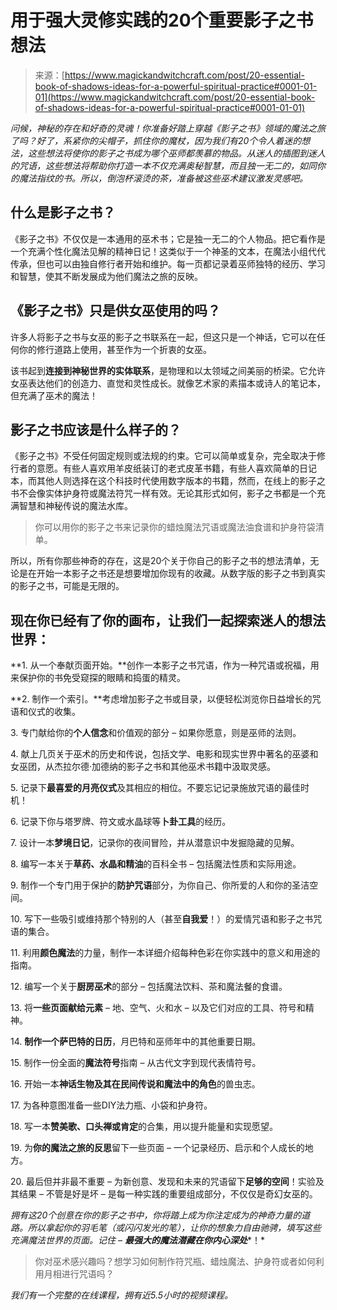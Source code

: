 <!--yml

类别：未分类

日期：2024年06月12日 18:32:15

-->

# 用于强大灵修实践的20个重要影子之书想法

> 来源：[https://www.magickandwitchcraft.com/post/20-essential-book-of-shadows-ideas-for-a-powerful-spiritual-practice#0001-01-01](https://www.magickandwitchcraft.com/post/20-essential-book-of-shadows-ideas-for-a-powerful-spiritual-practice#0001-01-01)

*问候，神秘的存在和好奇的灵魂！你准备好踏上穿越《影子之书》领域的魔法之旅了吗？好了，系紧你的尖帽子，抓住你的魔杖，因为我们有20个令人着迷的想法，这些想法将使你的影子之书成为哪个巫师都羡慕的物品。从迷人的插图到迷人的咒语，这些想法将帮助你打造一本不仅充满奥秘智慧，而且独一无二的，如同你的魔法指纹的书。所以，倒泡杯滚烫的茶，准备被这些巫术建议激发灵感吧。*

## 什么是影子之书？

《影子之书》不仅仅是一本通用的巫术书；它是独一无二的个人物品。把它看作是一个充满个性化魔法见解的精神日记！这类似于一个神圣的文本，在魔法小组代代传承，但也可以由独自修行者开始和维护。每一页都记录着巫师独特的经历、学习和智慧，使其不断发展成为他们魔法之旅的反映。

## 《影子之书》只是供女巫使用的吗？

许多人将影子之书与女巫的影子之书联系在一起，但这只是一个神话，它可以在任何你的修行道路上使用，甚至作为一个折衷的女巫。

该书起到**连接到神秘世界的实体联系**，是物理和以太领域之间美丽的桥梁。它允许女巫表达他们的创造力、直觉和灵性成长。就像艺术家的素描本或诗人的笔记本，但充满了巫术的魔法！

## 影子之书应该是什么样子的？

《影子之书》不受任何固定规则或法规的约束。它可以简单或复杂，完全取决于修行者的意愿。有些人喜欢用羊皮纸装订的老式皮革书籍，有些人喜欢简单的日记本，而其他人则选择在这个科技时代使用数字版本的书籍，然而，在线上的影子之书不会像实体护身符或魔法符咒一样有效。无论其形式如何，影子之书都是一个充满智慧和神秘传说的魔法水库。

> 你可以用你的影子之书来记录你的蜡烛魔法咒语或魔法油食谱和护身符袋清单。

所以，所有你那些神奇的存在，这是20个关于你自己的影子之书的想法清单，无论是在开始一本影子之书还是想要增加你现有的收藏。从数字版的影子之书到真实的影子之书，可能是无限的。

## 现在你已经有了你的画布，让我们一起探索迷人的想法世界：

**1\. 从一个奉献页面开始。**创作一本影子之书咒语，作为一种咒语或祝福，用来保护你的书免受窥探的眼睛和捣蛋的精灵。

**2\. 制作一个索引。**考虑增加影子之书或目录，以便轻松浏览你日益增长的咒语和仪式的收集。

3\. 专门献给你的**个人信念**和价值观的部分 – 如果你愿意，则是巫师的法则。

4\. 献上几页关于巫术的历史和传说，包括文学、电影和现实世界中著名的巫婆和女巫团，从杰拉尔德·加德纳的影子之书和其他巫术书籍中汲取灵感。

5\. 记录下**最喜爱的月亮仪式**及其相应的相位。不要忘记记录施放咒语的最佳时机！

6\. 记录下你与塔罗牌、符文或水晶球等**卜卦工具**的经历。

7\. 设计一本**梦境日记**，记录你的夜间冒险，并从潜意识中发掘隐藏的见解。

8\. 编写一本关于**草药、水晶和精油**的百科全书 – 包括魔法性质和实际用途。

9\. 制作一个专门用于保护的**防护咒语**部分，为你自己、你所爱的人和你的圣洁空间。

10\. 写下一些吸引或维持那个特别的人（甚至**自我爱**！）的爱情咒语和影子之书咒语的集合。

11\. 利用**颜色魔法**的力量，制作一本详细介绍每种色彩在你实践中的意义和用途的指南。

12\. 编写一个关于**厨房巫术**的部分 – 包括魔法饮料、茶和魔法餐的食谱。

13\. 将**一些页面献给元素** – 地、空气、火和水 – 以及它们对应的工具、符号和精神。

14\. **制作一个萨巴特的日历**，月巴特和巫师年中的其他重要日期。

15\. 制作一份全面的**魔法符号**指南 – 从古代文字到现代表情符号。

16\. 开始一本**神话生物及其在民间传说和魔法中的角色**的兽虫志。

17\. 为各种意图准备一些DIY法力瓶、小袋和护身符。

18\. 写一本**赞美歌、口头禅或肯定**的合集，用以提升能量和实现愿望。

19\. 为**你的魔法之旅的反思**留下一些页面 – 一个记录经历、启示和个人成长的地方。

20\. 最后但并非最不重要 – 为新创意、发现和未来的咒语留下**足够的空间**！实验及其结果 – 不管是好是坏 – 是每一种实践的重要组成部分，不仅仅是奇幻女巫的。

*拥有这20个创意在你的影子之书中，你将踏上成为你注定成为的神奇力量的道路。所以拿起你的羽毛笔（或闪闪发光的笔），让你的想象力自由驰骋，填写这些充满魔法世界的页面。记住 –* ***最强大的魔法潜藏在你内心深处****！*

> 你对巫术感兴趣吗？想学习如何制作符咒瓶、蜡烛魔法、护身符或者如何利用月相进行咒语吗？

*我们有一个完整的在线课程，拥有近5.5小时的视频课程。*

